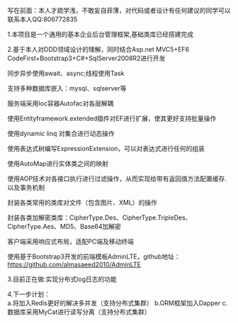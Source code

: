 写在前面：本人才疏学浅，不敢妄自菲薄，对代码或者设计有任何建议的同学可以联系本人QQ:806772835

1.本项目是一个通用的基本企业后台管理框架,基础类库已经搭建完成

2.基于本人对DDD领域设计的理解，同时结合Asp.net MVC5+EF6 CodeFirst+Bootstrap3+C#+SqlServer2008R2进行开发

 同步异步使用await、async;线程使用Task
 
 支持多种数据库嵌入：mysql、sqlserver等
 
 服务端采用Ioc容器Autofac对各层解耦
 
 使用Entityframework.extended插件对EF进行扩展，使其更好支持批量操作
 
 使用dynamic linq 对集合进行动态操作
 
 使用表达式树编写ExpressionExtension，可以对表达式进行任何的组装
 
 使用AutoMap进行实体类之间的映射
 
 使用AOP技术对各接口执行进行过滤操作，从而实现给带有返回值方法配置缓存.以及事务机制
 
 封装各类常用的类库对文件（包含图片、XML）的操作
 
 封装各类加解密类库：CipherType.Des、CipherType.TripleDes、CipherType.Aes、MD5、Base64加解密
 
 客户端采用响应式布局，适配PC端及移动终端
 
 使用基于Bootstrap3开发的前端模板AdminLTE，github地址：https://github.com/almasaeed2010/AdminLTE 

3.目前正在做:实现分布式log日志的功能

4.下一步计划：  
  a.将加入Redis更好的解决多并发（支持分布式集群）
  b.ORM框架加入Dapper
  c.数据库采用MyCat进行读写分离（支持分布式集群）
  
